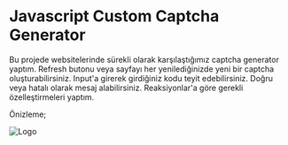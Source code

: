 
# Javascript Custom Captcha Generator

Bu projede websitelerinde sürekli olarak karşılaştığımız captcha generator yaptım. Refresh butonu veya sayfayı her yenilediğinizde yeni bir captcha oluşturabilirsiniz. Input'a girerek girdiğiniz kodu teyit edebilirsiniz. Doğru veya hatalı olarak mesaj alabilirsiniz. Reaksiyonlar'a göre gerekli özelleştirmeleri yaptım. 


Önizleme;

![Logo](https://i.hizliresim.com/ecc3qs8.jpg)

    